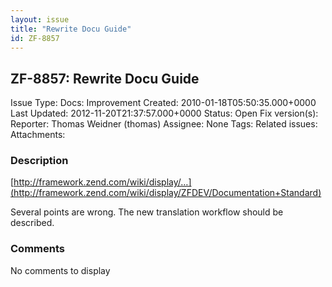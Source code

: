 ```yaml
---
layout: issue
title: "Rewrite Docu Guide"
id: ZF-8857
---
```


ZF-8857: Rewrite Docu Guide
---------------------------

 Issue Type: Docs: Improvement Created: 2010-01-18T05:50:35.000+0000 Last Updated: 2012-11-20T21:37:57.000+0000 Status: Open Fix version(s): 
 Reporter:  Thomas Weidner (thomas)  Assignee:  None  Tags: 
 Related issues: 
 Attachments: 
### Description

[http://framework.zend.com/wiki/display/…](http://framework.zend.com/wiki/display/ZFDEV/Documentation+Standard)

Several points are wrong. The new translation workflow should be described.

 

 

### Comments

No comments to display